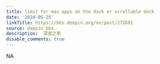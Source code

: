 ```yaml
---
title: limit for max apps on the dock or scrollable dock
date: '2024-05-25'
linkTitle: https://bbs.deepin.org/en/post/272691
source: deepin_bbs
description:  深度之家 
disable_comments: true
---
```

NA
